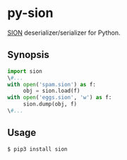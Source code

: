 # py-sion

[SION](https://dankogai.github.io/SION/) deserializer/serializer for Python.

## Synopsis

```python
import sion
\#...
with open('spam.sion') as f:
     obj = sion.load(f)
with open('eggs.sion', 'w') as f:     
     sion.dump(obj, f)
\#...
```

## Usage

```sh
$ pip3 install sion
```